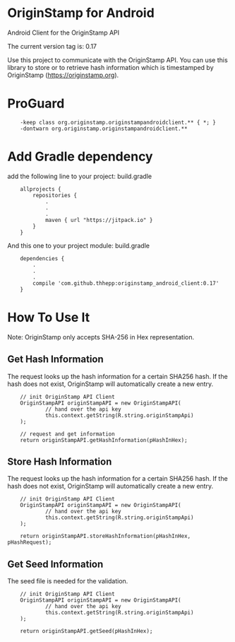 # OriginStamp for Android
Android Client for the OriginStamp API

The current version tag is: 0.17

Use this project to communicate with the OriginStamp API. You can use this library to store or to retrieve hash information which is timestamped by OriginStamp (https://originstamp.org).

# ProGuard

        -keep class org.originstamp.originstampandroidclient.** { *; }
        -dontwarn org.originstamp.originstampandroidclient.**

# Add Gradle dependency

add the following line to your project: build.gradle

        allprojects {
            repositories {
                .
                .
                .
                maven { url "https://jitpack.io" }
            }
        }
        
        
And this one to your project module: build.gradle

        dependencies {
            .
            .
            .
            compile 'com.github.thhepp:originstamp_android_client:0.17'
        }
        
# How To Use It

Note: OriginStamp only accepts SHA-256 in Hex representation. 

## Get Hash Information

The request looks up the hash information for a certain SHA256 hash. If the hash does not exist, OriginStamp will automatically create a new entry.

        // init OriginStamp API Client
        OriginStampAPI originStampAPI = new OriginStampAPI(
                // hand over the api key
                this.context.getString(R.string.originStampApi)
        );

        // request and get information
        return originStampAPI.getHashInformation(pHashInHex);
        
## Store Hash Information

The request looks up the hash information for a certain SHA256 hash. If the hash does not exist, OriginStamp will automatically create a new entry.

        // init OriginStamp API Client
        OriginStampAPI originStampAPI = new OriginStampAPI(
                // hand over the api key
                this.context.getString(R.string.originStampApi)
        );

        return originStampAPI.storeHashInformation(pHashInHex, pHashRequest);
       
       
## Get Seed Information

The seed file is needed for the validation.

        // init OriginStamp API Client
        OriginStampAPI originStampAPI = new OriginStampAPI(
                // hand over the api key
                this.context.getString(R.string.originStampApi)
        );

        return originStampAPI.getSeed(pHashInHex);
